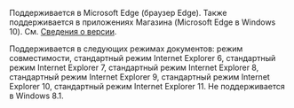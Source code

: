 Поддерживается в Microsoft Edge (браузер Edge). Также поддерживается в приложениях Магазина (Microsoft Edge в Windows 10). См. [Сведения о версии](../../../javascript/reference/javascript-version-information.md).  
  
 Поддерживается в следующих режимах документов: режим совместимости, стандартный режим Internet Explorer 6, стандартный режим Internet Explorer 7, стандартный режим Internet Explorer 8, стандартный режим Internet Explorer 9, стандартный режим Internet Explorer 10, стандартный режим Internet Explorer 11. Не поддерживается в Windows 8.1.
